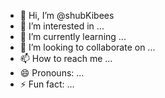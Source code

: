 - 👋 Hi, I’m @shubKibees
- 👀 I’m interested in ...
- 🌱 I’m currently learning ...
- 💞️ I’m looking to collaborate on ...
- 📫 How to reach me ...
- 😄 Pronouns: ...
- ⚡ Fun fact: ...

<!---
shubKibees/shubKibees is a ✨ special ✨ repository because its `README.md` (this file) appears on your GitHub profile.
You can click the Preview link to take a look at your changes.
--->
